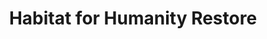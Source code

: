 ---
title: "Habitat for Humanity Restore"
url: /junction-city/habitat-for-humanity-restore/
shop: charity
---